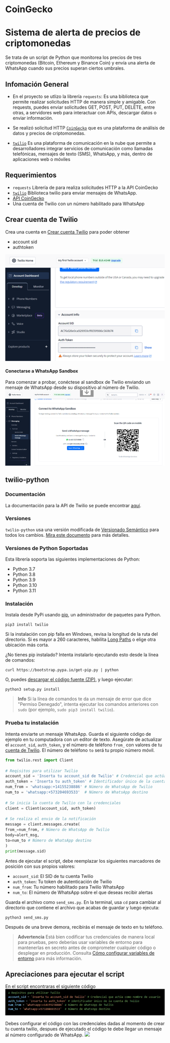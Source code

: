 
# CoinGecko
Sistema de alerta de precios de criptomonedas
=====================================

Se trata de un script de Python que monitorea los precios de tres criptomonedas (Bitcoin, Ethereum y Binance Coin) y envía una alerta de WhatsApp cuando sus precios superan ciertos umbrales.

Infomación General
---------------
* En el proyecto se utlizo la librería `requests`: Es una biblioteca que permite realizar solicitudes HTTP de manera simple y amigable. Con requests, puedes enviar solicitudes GET, POST, PUT, DELETE, entre otras, a servidores web para interactuar con APIs, descargar datos o enviar información. 

* Se realizó solicitud HTTP [`CoinGecko`](https://docs.coingecko.com/reference/introduction) que es una plataforma  de análisis de datos y precios de criptomonedas. [](https://www.ejemplo.com)

* [`twilio`](https://console.twilio.com/) Es una plataforma de comunicación en la nube que permite a desarrolladores integrar servicios de comunicación como llamadas telefónicas, mensajes de texto (SMS), WhatsApp, y más, dentro de aplicaciones web o móviles



Requerimientos
---------------

* `requests` Librería de para realiza solicitudes HTTP a la API CoinGecko
* [`twilio`](https://console.twilio.com/) Biblioteca twilio para enviar mensajes de WhatsApp.
* [API CoinGecko](https://api.coingecko.com/api/v3/simple/price?ids=bitcoin,ethereum,binancecoin&vs_currencies=usd") 
* Una cuenta de Twilio con un número habilitado para WhatsApp

Crear cuenta de Twilio
-----------------

Crea una cuenta en [Crear cuenta Twilio](https://login.twilio.com/u/signup?state=hKFo2SBqMWxFUzlPOXdKNl94aVQ3VDNRTkJJSFc5dUdmS0hPQaFur3VuaXZlcnNhbC1sb2dpbqN0aWTZIEFEeTZPWGp1RmhpY1psWUNGV1Y4dW50UXliXzIzUDFSo2NpZNkgTW05M1lTTDVSclpmNzdobUlKZFI3QktZYjZPOXV1cks) para poder obtener 
* account sid
* authtoken 

![](./Media/twilio_2.png)

#### Conectarse a WhatsApp Sandbox
Para comenzar a probar, conéctese al sandbox de Twilio enviando un mensaje de WhatsApp desde su dispositivo al número de Twilio.
![](./Media/twilio_1.png)

## twilio-python

### Documentación

La documentación para la API de Twilio se puede encontrar [aquí](https://www.twilio.com/docs).


### Versiones

`twilio-python` usa una versión modificada de [Versionado Semántico](https://semver.org) para todos los cambios. [Mira este documento](VERSIONS.md) para más detalles.

### Versiones de Python Soportadas

Esta librería soporta las siguientes implementaciones de Python:

- Python 3.7
- Python 3.8
- Python 3.9
- Python 3.10
- Python 3.11

### Instalación

Instala desde PyPi usando [pip](https://pip.pypa.io/en/latest/), un
administrador de paquetes para Python.

```shell
pip3 install twilio
```

Si la instalación con pip falla en Windows, revisa la longitud de la ruta del directorio. Si es mayor a 260 caracteres, habilita [Long Paths](https://docs.microsoft.com/en-us/windows/win32/fileio/maximum-file-path-limitation) o elige otra ubicación más corta.

¿No tienes pip instalado? Intenta instalarlo ejecutando esto desde la línea de comandos:

```shell
curl https://bootstrap.pypa.io/get-pip.py | python
```

O, puedes [descargar el código fuente
(ZIP)](https://github.com/twilio/twilio-python/zipball/main 'código fuente de twilio-python'), y luego ejecutar:

```shell
python3 setup.py install
```

> **Info**
> Si la línea de comandos te da un mensaje de error que dice "Permiso Denegado", intenta ejecutar los comandos anteriores con `sudo` (por ejemplo, `sudo pip3 install twilio`).

### Prueba tu instalación

Intenta enviarte un mensaje WhatsApp. Guarda el siguiente código de ejemplo en tu computadora con un editor de texto. Asegúrate de actualizar el `account_sid`, `auth_token`, y el número de teléfono `from_` con valores de tu [cuenta de Twilio](https://console.twilio.com). El número de teléfono `to` será tu propio número móvil.

```python
from twilio.rest import Client

# Reqisitos para utilizar Twilio 
account_sid = 'Inserta tu account_sid de Twilio' # Credencial que actúa como nombre de usuario
auth_token = 'Inserta tu auth_token' # Identificador único de la cuenta de Twilio
num_from = 'whatsapp:+14155238886' # Número de WhatsApp de Twilio
num_to = 'whatsapp:+573204693533'  # Número de WhatsApp destino

# Se inicia la cuenta de Twilio con la credenciales
client = Client(account_sid, auth_token)

# Se realiza el envio de la notificación 
message = client.messages.create(
from_=num_from, # Número de WhatsApp de Twilio
body=alert_msg,
to=num_to # Número de WhatsApp destino
)
print(message.sid)

```
Antes de ejecutar el script, debe reemplazar los siguientes marcadores de posición con sus propios valores:

* `account_sid`: El SID de tu cuenta Twilio
* `auth_token`: Tu token de autenticación de Twilio
* `num_from`: Tu número habilitado para Twilio WhatsApp
* `num_to`: El número de WhatsApp sobre el que deseas recibir alertas


Guarda el archivo como `send_sms.py`. En la terminal, usa `cd` para cambiar al directorio que contiene el archivo que acabas de guardar y luego ejecuta:

```shell
python3 send_sms.py
```

Después de una breve demora, recibirás el mensaje de texto en tu teléfono.

> **Advertencia**
> Está bien codificar tus credenciales de manera local para pruebas, pero deberías usar variables de entorno para mantenerlas en secreto antes de comprometer cualquier código o desplegar en producción. Consulta [Cómo configurar variables de entorno](https://www.twilio.com/blog/2017/01/how-to-set-environment-variables.html) para más información.

## Apreciaciones para ejecutar el script

En el script encontraras el siguiente código
![](./Media/twilio_3.png)

Debes configurar el código con las credenciales dadas al momento de crear tu cuenta twilio, despues de ejecutado el código te debe llegar un mensaje al número configurado de WhatsApp.
![](./Media/resultado.png)

